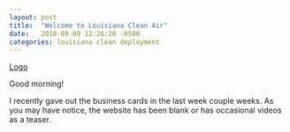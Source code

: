 ```yaml
---
layout: post
title:  "Welcome to Louisiana Clean Air"
date:   2018-09-09 12:26:20 -0500
categories: louisiana clean deployment
---
```


[Logo](/assets/img/hyla_logo.png)

Good morning!

I recently gave out the business cards in the last week couple weeks. As you may have notice, the website has been blank or has occasional videos as a teaser.